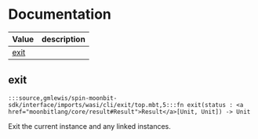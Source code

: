 # Documentation
|Value|description|
|---|---|
|[exit](#exit)||

## exit

```moonbit
:::source,gmlewis/spin-moonbit-sdk/interface/imports/wasi/cli/exit/top.mbt,5:::fn exit(status : <a href="moonbitlang/core/result#Result">Result</a>[Unit, Unit]) -> Unit
```

 Exit the current instance and any linked instances.
